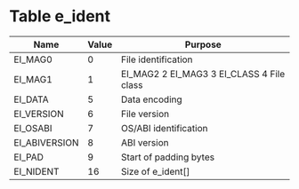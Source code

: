 # Table e_ident

|  Name        | Value | Purpose                                    |
|--------------|-------|--------------------------------------------|
|EI_MAG0       |   0   | File identification                        |
|EI_MAG1       |   1   | EI_MAG2 2 EI_MAG3 3 EI_CLASS 4 File class  |
|EI_DATA       |   5   | Data encoding                              |
|EI_VERSION    |   6   | File version                               |
|EI_OSABI      |   7   | OS/ABI identification                      |
|EI_ABIVERSION |   8   | ABI version                                |
|EI_PAD        |   9   | Start of padding bytes                     |
|EI_NIDENT     |  16   | Size of e_ident[]                          |
